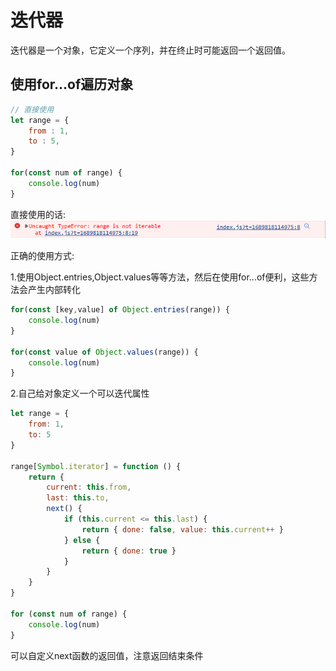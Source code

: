 # 迭代器

迭代器是一个对象，它定义一个序列，并在终止时可能返回一个返回值。

## 使用for...of遍历对象

```javascript
// 直接使用
let range = {
    from : 1,
    to : 5,
}

for(const num of range) {
    console.log(num)
}
```

直接使用的话:
![typeError](./image/iterator_typeError.png)

正确的使用方式:

1.使用Object.entries,Object.values等等方法，然后在使用for...of便利，这些方法会产生内部转化

```javascript
for(const [key,value] of Object.entries(range)) {
    console.log(num)
}

for(const value of Object.values(range)) {
    console.log(num)
}
```

2.自己给对象定义一个可以迭代属性

```javascript
let range = {
    from: 1,
    to: 5
}

range[Symbol.iterator] = function () {
    return {
        current: this.from,
        last: this.to,
        next() {
            if (this.current <= this.last) {
                return { done: false, value: this.current++ }
            } else {
                return { done: true }
            }
        }
    }
}

for (const num of range) {
    console.log(num)
}

```

可以自定义next函数的返回值，注意返回结束条件
